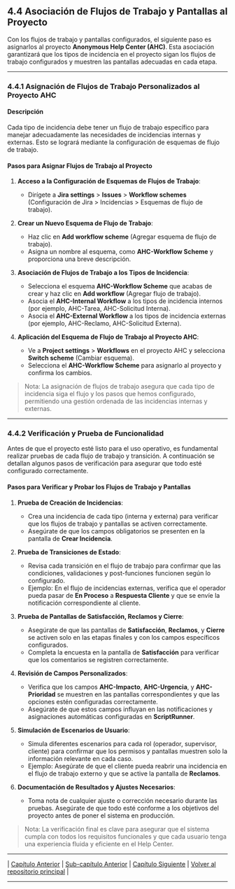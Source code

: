 ## 4.4 Asociación de Flujos de Trabajo y Pantallas al Proyecto

Con los flujos de trabajo y pantallas configurados, el siguiente paso es asignarlos al proyecto **Anonymous Help Center (AHC)**. Esta asociación garantizará que los tipos de incidencia en el proyecto sigan los flujos de trabajo configurados y muestren las pantallas adecuadas en cada etapa.

---

### 4.4.1 Asignación de Flujos de Trabajo Personalizados al Proyecto AHC

#### Descripción
Cada tipo de incidencia debe tener un flujo de trabajo específico para manejar adecuadamente las necesidades de incidencias internas y externas. Esto se logrará mediante la configuración de esquemas de flujo de trabajo.

#### Pasos para Asignar Flujos de Trabajo al Proyecto

1. **Acceso a la Configuración de Esquemas de Flujos de Trabajo**:
   - Dirígete a **Jira settings** > **Issues** > **Workflow schemes** (Configuración de Jira > Incidencias > Esquemas de flujo de trabajo).

2. **Crear un Nuevo Esquema de Flujo de Trabajo**:
   - Haz clic en **Add workflow scheme** (Agregar esquema de flujo de trabajo).
   - Asigna un nombre al esquema, como **AHC-Workflow Scheme** y proporciona una breve descripción.

3. **Asociación de Flujos de Trabajo a los Tipos de Incidencia**:
   - Selecciona el esquema **AHC-Workflow Scheme** que acabas de crear y haz clic en **Add workflow** (Agregar flujo de trabajo).
   - Asocia el **AHC-Internal Workflow** a los tipos de incidencia internos (por ejemplo, AHC-Tarea, AHC-Solicitud Interna).
   - Asocia el **AHC-External Workflow** a los tipos de incidencia externas (por ejemplo, AHC-Reclamo, AHC-Solicitud Externa).

4. **Aplicación del Esquema de Flujo de Trabajo al Proyecto AHC**:
   - Ve a **Project settings** > **Workflows** en el proyecto AHC y selecciona **Switch scheme** (Cambiar esquema).
   - Selecciona el **AHC-Workflow Scheme** para asignarlo al proyecto y confirma los cambios.

> Nota: La asignación de flujos de trabajo asegura que cada tipo de incidencia siga el flujo y los pasos que hemos configurado, permitiendo una gestión ordenada de las incidencias internas y externas.

---

### 4.4.2 Verificación y Prueba de Funcionalidad

Antes de que el proyecto esté listo para el uso operativo, es fundamental realizar pruebas de cada flujo de trabajo y transición. A continuación se detallan algunos pasos de verificación para asegurar que todo esté configurado correctamente.

#### Pasos para Verificar y Probar los Flujos de Trabajo y Pantallas

1. **Prueba de Creación de Incidencias**:
   - Crea una incidencia de cada tipo (interna y externa) para verificar que los flujos de trabajo y pantallas se activen correctamente.
   - Asegúrate de que los campos obligatorios se presenten en la pantalla de **Crear Incidencia**.

2. **Prueba de Transiciones de Estado**:
   - Revisa cada transición en el flujo de trabajo para confirmar que las condiciones, validaciones y post-funciones funcionen según lo configurado.
   - Ejemplo: En el flujo de incidencias externas, verifica que el operador pueda pasar de **En Proceso** a **Respuesta Cliente** y que se envíe la notificación correspondiente al cliente.

3. **Prueba de Pantallas de Satisfacción, Reclamos y Cierre**:
   - Asegúrate de que las pantallas de **Satisfacción**, **Reclamos**, y **Cierre** se activen solo en las etapas finales y con los campos específicos configurados.
   - Completa la encuesta en la pantalla de **Satisfacción** para verificar que los comentarios se registren correctamente.

4. **Revisión de Campos Personalizados**:
   - Verifica que los campos **AHC-Impacto**, **AHC-Urgencia**, y **AHC-Prioridad** se muestren en las pantallas correspondientes y que las opciones estén configuradas correctamente.
   - Asegúrate de que estos campos influyan en las notificaciones y asignaciones automáticas configuradas en **ScriptRunner**.

5. **Simulación de Escenarios de Usuario**:
   - Simula diferentes escenarios para cada rol (operador, supervisor, cliente) para confirmar que los permisos y pantallas muestren solo la información relevante en cada caso.
   - Ejemplo: Asegúrate de que el cliente pueda reabrir una incidencia en el flujo de trabajo externo y que se active la pantalla de **Reclamos**.

6. **Documentación de Resultados y Ajustes Necesarios**:
   - Toma nota de cualquier ajuste o corrección necesario durante las pruebas. Asegúrate de que todo esté conforme a los objetivos del proyecto antes de poner el sistema en producción.

> Nota: La verificación final es clave para asegurar que el sistema cumpla con todos los requisitos funcionales y que cada usuario tenga una experiencia fluida y eficiente en el Help Center.

---

| [Capítulo Anterior](03_ANC_Help_Center_Capitulo_3.md) | [Sub-capítulo Anterior](04.3_ANC_Help_Center_Capitulo_4.3.md) | [Capítulo Siguiente](05_ANC_Help_Center_Capitulo_5.md) | [Volver al repositorio principal](https://carloslhg.github.io/Repositorio) | 

---
